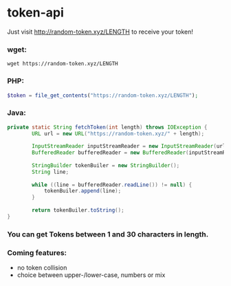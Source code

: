 # token-api

Just visit http://random-token.xyz/LENGTH to receive your token!

### wget: ###
`wget https://random-token.xyz/LENGTH`
### PHP: ###
``` php
$token = file_get_contents("https://random-token.xyz/LENGTH");
```
### Java: ###
``` java
private static String fetchToken(int length) throws IOException {
        URL url = new URL("https://random-token.xyz/" + length);
        
        InputStreamReader inputStreamReader = new InputStreamReader(url.openStream());
        BufferedReader bufferedReader = new BufferedReader(inputStreamReader);
        
        StringBuilder tokenBuiler = new StringBuilder();
        String line;
        
        while ((line = bufferedReader.readLine()) != null) {
            tokenBuiler.append(line);
        }
        
        return tokenBuiler.toString();
}
```

### You can get Tokens between 1 and 30 characters in length. ###




### Coming features: ###
  - no token collision
  - choice between upper-/lower-case, numbers or mix
